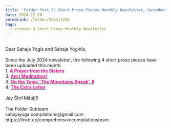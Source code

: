 ```yaml
---
title: 'Folder Post 2: Short Prose Pieces Monthly Newsletter, December 2024'
date: 2024-12-26
permalink: /folder/2024/1226
tags:
  - crimson @ Short Prose Monthly Newsletter
---
```


<p>
<br>
Dear Sahaja Yogis and Sahaja Yoginīs,<br>
<br>
Since the July 2024 newsletter, the following 4 short prose pieces have been uploaded this month.<br>
1. <a href="https://seven-teams.github.io/folder/1991-0901-1991-1004-SNA-P6"> <font color="DeepPink"><b>A Prayer from the Sisters</b></font></a><br>
3. <a href="https://seven-teams.github.io/folder/1999-1201-PM-Am-I-Meditating-1999-1200-SA"> <font color="DeepPink"><b>Am I Meditating?</b></font></a><br>
3. <a href="https://seven-teams.github.io/folder/1999-1201-SS-1999-1200-SA"> <font color="DeepPink"><b>On the Topic 'The Mountains Speak', II</b></font></a><br>
4. <a href="https://seven-teams.github.io/folder/1991-1101-ST-The-Extra-Letter-1991-1115-SNA-P3"> <font color="DeepPink"><b>The Extra Letter</b></font></a><br>
<br>
Jay Śhrī Mātājī!<br>
<br>
The Folder Subteam<br>
sahajayoga.compilations@gmail.com<br>
https://linktr.ee/comprehensivecompilationsteam<br>
</p>